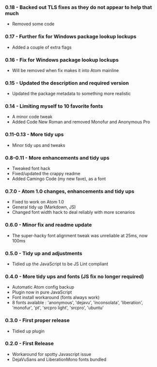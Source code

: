 ### 0.18 - Backed out TLS fixes as they do not appear to help that much
* Removed some code

### 0.17 - Further fix for Windows package lookup lockups
* Added a couple of extra flags

### 0.16 - Fix for Windows package lookup lockups
* Will be removed when fix makes it into Atom mainline

### 0.15 - Updated the description and required version
* Updated the package metadata to something more realistic

### 0.14 - Limiting myself to 10 favorite fonts
* A minor code tweak
* Added Code New Roman and removed Monofur and Anonymous Pro

### 0.11-0.13 - More tidy ups
* Minor tidy ups and tweaks

### 0.8-0.11 - More enhancements and tidy ups
* Tweaked font hack
* Fixed/updated the crappy readme
* Added Camingo Code (my new fave), as a font

### 0.7.0 - Atom 1.0 changes, enhancements and tidy ups
* Fixed to work on Atom 1.0
* General tidy up (Markdown, JS)
* Changed font width hack to deal reliably with more scenarios

### 0.6.0 - Minor fix and readme update
* The super-hacky font alignment tweak was unreliable at 25ms, now 100ms

### 0.5.0 - Tidy up and adjustments
* Tidied up the JavaScript to be JS Lint compliant

### 0.4.0 - More tidy ups and fonts (JS fix no longer required)
* Automatic Atom config backup
* Plugin now in pure JavaScript
* Font install workaround (fonts always work)
* 8 fonts avalable : 'anonymous', 'dejavu', 'inconsolata', 'liberation', 'monofur', 'pt',
  'srcpro light', 'srcpro', 'ubuntu'

### 0.3.0 - First proper release
* Tidied up plugin

### 0.2.0 - First Release
* Workaround for spotty Javascript issue
* DejaVuSans and LiberationMono fonts bundled
